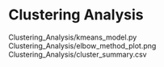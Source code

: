 # Clustering Analysis

Clustering_Analysis/kmeans_model.py
Clustering_Analysis/elbow_method_plot.png
Clustering_Analysis/cluster_summary.csv
